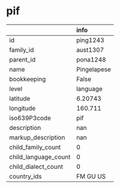 # pif
|                      | info        |
|:---------------------|:------------|
| id                   | ping1243    |
| family_id            | aust1307    |
| parent_id            | pona1248    |
| name                 | Pingelapese |
| bookkeeping          | False       |
| level                | language    |
| latitude             | 6.20743     |
| longitude            | 160.711     |
| iso639P3code         | pif         |
| description          | nan         |
| markup_description   | nan         |
| child_family_count   | 0           |
| child_language_count | 0           |
| child_dialect_count  | 0           |
| country_ids          | FM GU US    |